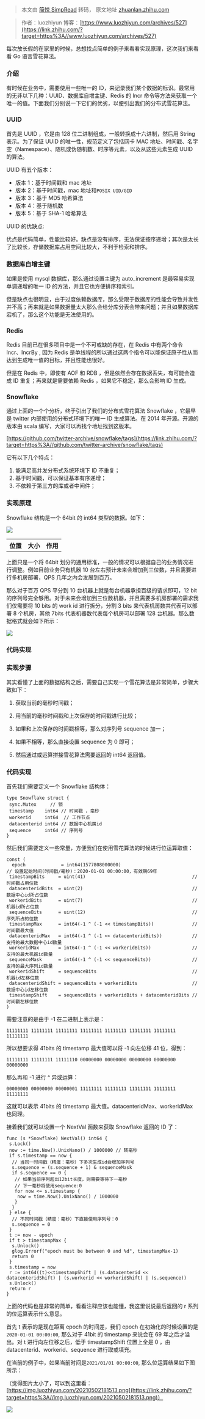 > 本文由 [简悦 SimpRead](http://ksria.com/simpread/) 转码， 原文地址 [zhuanlan.zhihu.com](https://zhuanlan.zhihu.com/p/373485947)

> 作者：luozhiyun 博客：[https://www.luozhiyun.com/archives/527](https://link.zhihu.com/?target=https%3A//www.luozhiyun.com/archives/527)

每次放长假的在家里的时候，总想找点简单的例子来看看实现原理，这次我们来看看 Go 语言雪花算法。

### **介绍**

有时候在业务中，需要使用一些唯一的 ID，来记录我们某个数据的标识。最常用的无非以下几种：UUID、数据库自增主键、Redis 的 Incr 命令等方法来获取一个唯一的值。下面我们分别说一下它们的优劣，以便引出我们的分布式雪花算法。

### **UUID**

首先是 UUID ，它是由 128 位二进制组成，一般转换成十六进制，然后用 String 表示。为了保证 UUID 的唯一性，规范定义了包括网卡 MAC 地址、时间戳、名字空（Namespace）、随机或伪随机数、时序等元素，以及从这些元素生成 UUID 的算法。

UUID 有五个版本：

*   版本 1：基于时间戳和 mac 地址
*   版本 2：基于时间戳，mac 地址和`POSIX UID/GID`
*   版本 3：基于 MD5 哈希算法
*   版本 4：基于随机数
*   版本 5：基于 SHA-1 哈希算法

UUID 的优缺点:

优点是代码简单，性能比较好。缺点是没有排序，无法保证按序递增；其次是太长了比较长，存储数据库占用空间比较大，不利于检索和排序。

### **数据库自增主键**

如果是使用 mysql 数据库，那么通过设置主键为 auto_increment 是最容易实现单调递增的唯一 ID 的方法，并且它也方便排序和索引。

但是缺点也很明显，由于过度依赖数据库，那么受限于数据库的性能会导致并发性并不高；再来就是如果数据量太大那么会给分库分表会带来问题；并且如果数据库宕机了，那么这个功能是无法使用的。

### **Redis**

Redis 目前已在很多项目中是一个不可或缺的存在，在 Redis 中有两个命令 Incr、IncrBy , 因为 Redis 是单线程的所以通过这两个指令可以能保证原子性从而达到生成唯一值的目标，并且性能也很好。

但是在 Redis 中，即使有 AOF 和 RDB ，但是依然会存在数据丢失，有可能会造成 ID 重复；再来就是需要依赖 Redis ，如果它不稳定，那么会影响 ID 生成。

### **Snowflake**

通过上面的一个个分析，终于引出了我们的分布式雪花算法 Snowflake ，它最早是 twitter 内部使用的分布式环境下的唯一 ID 生成算法。在 2014 年开源。开源的版本由 scala 编写，大家可以再找个地址找到这版本。

[https://github.com/twitter-archive/snowflake/tags](https://link.zhihu.com/?target=https%3A//github.com/twitter-archive/snowflake/tags)

它有以下几个特点：

1.  能满足高并发分布式系统环境下 ID 不重复；
2.  基于时间戳，可以保证基本有序递增；
3.  不依赖于第三方的库或者中间件；

### **实现原理**

Snowflake 结构是一个 64bit 的 int64 类型的数据。如下：

![](https://pic2.zhimg.com/v2-fb490a813315c5385f6c1ecf5d5290d1_r.jpg)<table data-draft-node="block" data-draft-type="table" data-size="normal" data-row-style="normal"><tbody><tr><th>位置</th><th>大小</th><th>作用</th></tr></tbody></table>

上面只是一个将 64bit 划分的通用标准，一般的情况可以根据自己的业务情况进行调整。例如目前业务只有机器 10 台左右预计未来会增加到三位数，并且需要进行多机房部署，QPS 几年之内会发展到百万。

那么对于百万 QPS 平分到 10 台机器上就是每台机器承担百级的请求即可，12 bit 的序列号完全够用。对于未来会增加到三位数机器，并且需要多机房部署的需求我们仅需要将 10 bits 的 work id 进行拆分，分割 3 bits 来代表机房数共代表可以部署 8 个机房，其他 7bits 代表机器数代表每个机房可以部署 128 台机器。那么数据格式就会如下所示：

![](https://pic3.zhimg.com/v2-04e684b1aa0f359312791214df08005a_r.jpg)

### **代码实现**

### **实现步骤**

其实看懂了上面的数据结构之后，需要自己实现一个雪花算法是非常简单，步骤大致如下：

1.  获取当前的毫秒时间戳；
2.  用当前的毫秒时间戳和上次保存的时间戳进行比较；

1.  如果和上次保存的时间戳相等，那么对序列号 sequence 加一；
2.  如果不相等，那么直接设置 sequence 为 0 即可；

  
5.  然后通过或运算拼接雪花算法需要返回的 int64 返回值。

### **代码实现**

首先我们需要定义一个 Snowflake 结构体：

```
type Snowflake struct {
 sync.Mutex     // 锁
 timestamp    int64 // 时间戳 ，毫秒
 workerid     int64  // 工作节点
 datacenterid int64 // 数据中心机房id
 sequence     int64 // 序列号
}
```

然后我们需要定义一些常量，方便我们在使用雪花算法的时候进行位运算取值：

```
const (
  epoch             = int64(1577808000000)                           // 设置起始时间(时间戳/毫秒)：2020-01-01 00:00:00，有效期69年
 timestampBits     = uint(41)                                       // 时间戳占用位数
 datacenteridBits  = uint(2)                                        // 数据中心id所占位数
 workeridBits      = uint(7)                                        // 机器id所占位数
 sequenceBits      = uint(12)                                       // 序列所占的位数
 timestampMax      = int64(-1 ^ (-1 << timestampBits))              // 时间戳最大值
 datacenteridMax   = int64(-1 ^ (-1 << datacenteridBits))           // 支持的最大数据中心id数量
 workeridMax       = int64(-1 ^ (-1 << workeridBits))               // 支持的最大机器id数量
 sequenceMask      = int64(-1 ^ (-1 << sequenceBits))               // 支持的最大序列id数量
 workeridShift     = sequenceBits                                   // 机器id左移位数
 datacenteridShift = sequenceBits + workeridBits                    // 数据中心id左移位数
 timestampShift    = sequenceBits + workeridBits + datacenteridBits // 时间戳左移位数
)
```

需要注意的是由于 -1 在二进制上表示是：

`11111111 11111111 11111111 11111111 11111111 11111111 11111111 11111111`

所以想要求得 41bits 的 timestamp 最大值可以将 -1 向左位移 41 位，得到：

`11111111 11111111 11111110 00000000 00000000 00000000 00000000 00000000`

那么再和 -1 进行 ^ 异或运算：

`00000000 00000000 00000001 11111111 11111111 11111111 11111111 11111111`

这就可以表示 41bits 的 timestamp 最大值。datacenteridMax、workeridMax 也同理。

接着我们就可以设置一个 NextVal 函数来获取 Snowflake 返回的 ID 了：

```
func (s *Snowflake) NextVal() int64 {
 s.Lock()
 now := time.Now().UnixNano() / 1000000 // 转毫秒
 if s.timestamp == now {
  // 当同一时间戳（精度：毫秒）下多次生成id会增加序列号
  s.sequence = (s.sequence + 1) & sequenceMask
  if s.sequence == 0 {
   // 如果当前序列超出12bit长度，则需要等待下一毫秒
   // 下一毫秒将使用sequence:0
   for now <= s.timestamp {
    now = time.Now().UnixNano() / 1000000
   }
  }
 } else {
  // 不同时间戳（精度：毫秒）下直接使用序列号：0
  s.sequence = 0
 }
 t := now - epoch
 if t > timestampMax {
  s.Unlock()
  glog.Errorf("epoch must be between 0 and %d", timestampMax-1)
  return 0
 }
 s.timestamp = now
 r := int64((t)<<timestampShift | (s.datacenterid << datacenteridShift) | (s.workerid << workeridShift) | (s.sequence))
 s.Unlock()
 return r
}
```

上面的代码也是非常的简单，看看注释应该也能懂，我这里说说最后返回的 r 系列的位运算表示什么意思。

首先 t 表示的是现在距离 epoch 的时间差，我们 epoch 在初始化的时候设置的是`2020-01-01 00:00:00`, 那么对于 41bit 的 timestamp 来说会在 69 年之后才溢出。对 t 进行向左位移之后，低于 timestampShift 位置上全是 0 ，由 datacenterid、workerid、sequence 进行取或填充。

在当前的例子中，如果当前时间是`2021/01/01 00:00:00`, 那么位运算结果如下图所示：

（觉得图片太小了，可以到这里看：[https://img.luozhiyun.com/20210502181513.png](https://link.zhihu.com/?target=https%3A//img.luozhiyun.com/20210502181513.png)）

![](https://pic1.zhimg.com/v2-63d0476b585d8c0837162024d7fa0658_r.jpg)